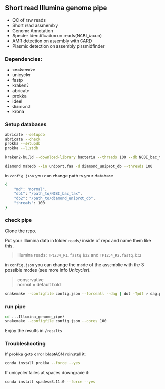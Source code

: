 ## Short read Illumina genome pipe

- QC of raw reads
- Short read assmembly
- Genome Annotation
- Species identification on reads(NCBI_taxon)
- AMR detection on assembly with CARD
- Plasmid detection on assembly plasmidfinder

### Dependencies:

- snakemake
- unicycler
- fastp
- kraken2
- abricate
- prokka
- ideel
- diamond
- krona

### Setup databases

```bash
abricate --setupdb
abricate --check
prokka --setupdb
prokka --listdb  
```

```bash
kraken2-build --download-library bacteria --threads 100 --db NCBI_bac_tax
```

```bash
diamond makedb --in uniport.faa -d diamond_uniprot_db --threads 100
```

in `config.json` you can change path to your database

```bash
{
	"md": "normal",
	"db1": "/path_to/NCBI_bac_tax",
	"db2": "/path_to/diamond_uniprot_db",
	"threads": 100
}
```

### check pipe

Clone the repo.

Put your Illumina data in folder `reads/` inside of repo and name them like this.

>Illumina reads: `TP1234_R1.fastq.bz2` and `TP1234_R2.fastq.bz2` 

in `config.json` you can change the mode of the assemblie with the 3 possible modes (see more info _Unicycler_).

> conservative   
normal = default 
bold

```bash
snakemake --configfile config.json --forceall --dag | dot -Tpdf > dag.pdf
```

### run pipe

```bash
cd ...Illumina_genome_pipe/
snakemake --configfile config.json --cores 100
```
Enjoy the results in `/results`


### Troubleshooting

If prokka gets error blastASN reinstall it:
```bash
conda install prokka --force --yes
```

If unicycler failes at spades downgrade it:
```bash
conda install spades=3.11.0 --force --yes
```
